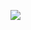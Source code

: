<a href="https://honglab.tistory.com" target="_blank"><img src="https://img.shields.io/badge/Tistory-000000?style=flat-square&logo=appveyor&logoColor=FFFFFF"/></a>

<!--
**suminhong/suminhong** is a ✨ _special_ ✨ repository because its `README.md` (this file) appears on your GitHub profile.

Here are some ideas to get you started:

- 🔭 I’m currently working on ...
- 🌱 I’m currently learning ...
- 👯 I’m looking to collaborate on ...
- 🤔 I’m looking for help with ...
- 💬 Ask me about ...
- 📫 How to reach me: ...
- 😄 Pronouns: ...
- ⚡ Fun fact: ...
-->

